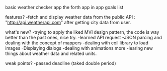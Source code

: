 basic weather checker app
the forth app in app goals list

features?
-fetch and display weather data from the public API : "http://api.weatherapi.com" after getting city data from user.

what's new?
-trying to apply the liked MVI design pattern, the code is way better than the past ones, nice try.
-learned API request
-JSON parcing and dealing with the concept of mappers
-dealing with coil library to load images
-Displaying dialogs
-dealing with animations more
-learing new things about weather data and related units.

weak points?
-passed deadline (taked double period)
